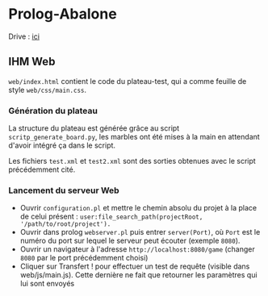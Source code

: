 # Prolog-Abalone

Drive : [ici](https://docs.google.com/document/d/1E-JNow5ES92GtSDYKef_E-OvXDUMxF-eFcAZj14hXoQ/edit?usp=sharing)

## IHM Web

`web/index.html` contient le code du plateau-test, qui a comme feuille de style `web/css/main.css`.

### Génération du plateau

La structure du plateau est générée grâce au script `scritp_generate_board.py`, les marbles ont été mises à la main en attendant d'avoir intégré ça dans le script.

Les fichiers `test.xml` et `test2.xml` sont des sorties obtenues avec le script précédemment cité.


### Lancement du serveur Web

- Ouvrir `configuration.pl` et mettre le chemin absolu du projet à la place de celui présent : `user:file_search_path(projectRoot, '/path/to/root/project').`
- Ouvrir dans prolog `webserver.pl` puis entrer `server(Port)`, où `Port` est le numéro du port sur lequel le serveur peut écouter (exemple `8080`).
- Ouvrir un navigateur à l'adresse `http://localhost:8080/game` (changer `8080` par le port précédemment choisi)
- Cliquer sur Transfert ! pour effectuer un test de requête (visible dans web/js/main.js). Cette dernière ne fait que retourner les paramètres qui lui sont envoyés
